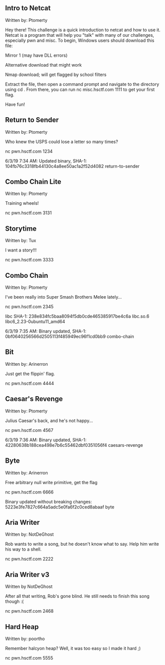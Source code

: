## Intro to Netcat
Written by: Ptomerty

Hey there! This challenge is a quick introduction to netcat and how to use it. Netcat is a program that will help you "talk" with many of our challenges, especially pwn and misc. To begin, Windows users should download this file:

Mirror 1 (may have DLL errors)

Alternative download that might work

Nmap download; will get flagged by school filters

Extract the file, then open a command prompt and navigate to the directory using cd <download-directory>. From there, you can run nc misc.hsctf.com 1111 to get your first flag.

Have fun!


## Return to Sender
Written by: Ptomerty

Who knew the USPS could lose a letter so many times?

nc pwn.hsctf.com 1234

6/3/19 7:34 AM: Updated binary, SHA-1: 104fb76c3318fb44130c4a8ee50ac1a2f52d4082 return-to-sender


## Combo Chain Lite
Written by: Ptomerty

Training wheels!

nc pwn.hsctf.com 3131


## Storytime
Written by: Tux

I want a story!!!

nc pwn.hsctf.com 3333


## Combo Chain
Written by: Ptomerty

I've been really into Super Smash Brothers Melee lately...

nc pwn.hsctf.com 2345

libc SHA-1: 238e834fc5baa8094f5db0cde465385917be4c6a libc.so.6 libc6_2.23-0ubuntu11_amd64

6/3/19 7:35 AM: Binary updated, SHA-1: 0bf0640256566d2505113f485949ec96f1cd0bb9 combo-chain


## Bit
Written by: Arinerron

Just get the flippin' flag.

nc pwn.hsctf.com 4444


## Caesar's Revenge
Written by: Ptomerty

Julius Caesar's back, and he's not happy...

nc pwn.hsctf.com 4567

6/3/19 7:36 AM: Binary updated, SHA-1: 42280638b188cea498e7b6c55462dbf0351056f4 caesars-revenge


## Byte
Written by: Arinerron

Free arbitrary null write primitive, get the flag

nc pwn.hsctf.com 6666

Binary updated without breaking changes: 5223e3fe7827c664a5adc5e0fa6f2c0ced8abaaf byte


## Aria Writer
Written by: NotDeGhost

Rob wants to write a song, but he doesn't know what to say. Help him write his way to a shell.

nc pwn.hsctf.com 2222


## Aria Writer v3
Written by NotDeGhost

After all that writing, Rob's gone blind. He still needs to finish this song though :(

nc pwn.hsctf.com 2468


## Hard Heap
Written by: poortho

Remember halcyon heap? Well, it was too easy so I made it hard ;)

nc pwn.hsctf.com 5555
